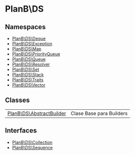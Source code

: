 
                                                                                                                                            
    
# PlanB\DS

## Namespaces
- [PlanB\DS\Deque](../PlanB/DS/Deque.md)
- [PlanB\DS\Exception](../PlanB/DS/Exception.md)
- [PlanB\DS\Map](../PlanB/DS/Map.md)
- [PlanB\DS\PriorityQueue](../PlanB/DS/PriorityQueue.md)
- [PlanB\DS\Queue](../PlanB/DS/Queue.md)
- [PlanB\DS\Resolver](../PlanB/DS/Resolver.md)
- [PlanB\DS\Set](../PlanB/DS/Set.md)
- [PlanB\DS\Stack](../PlanB/DS/Stack.md)
- [PlanB\DS\Traits](../PlanB/DS/Traits.md)
- [PlanB\DS\Vector](../PlanB/DS/Vector.md)


## Classes
| | |
| --- | --- |
| [PlanB\DS\AbstractBuilder](../PlanB/DS/AbstractBuilder.md) | Clase Base para Builders |


## Interfaces
- [PlanB\DS\Collection](../PlanB/DS/Collection.md)
- [PlanB\DS\Sequence](../PlanB/DS/Sequence.md)




                                                                                                                                                                                                                                                                                                                                                                                                            
    
                                                                                                                                                                                                                                                                             
                